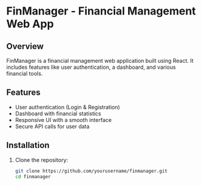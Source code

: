 # FinManager - Financial Management Web App

## Overview
FinManager is a financial management web application built using React. It includes features like user authentication, a dashboard, and various financial tools.

## Features
- User authentication (Login & Registration)
- Dashboard with financial statistics
- Responsive UI with a smooth interface
- Secure API calls for user data

## Installation
1. Clone the repository:
   ```sh
   git clone https://github.com/yourusername/finmanager.git
   cd finmanager
